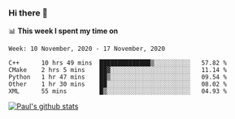 ### Hi there 👋

📊 **This week I spent my time on**
<!--START_SECTION:waka-->
```text
Week: 10 November, 2020 - 17 November, 2020

C++      10 hrs 49 mins  ██████████████▒░░░░░░░░░░   57.82 % 
CMake    2 hrs 5 mins    ██▓░░░░░░░░░░░░░░░░░░░░░░   11.14 % 
Python   1 hr 47 mins    ██▒░░░░░░░░░░░░░░░░░░░░░░   09.54 % 
Other    1 hr 30 mins    ██░░░░░░░░░░░░░░░░░░░░░░░   08.02 % 
XML      55 mins         █▒░░░░░░░░░░░░░░░░░░░░░░░   04.93 % 
```
<!--END_SECTION:waka-->


[![Paul's github stats](https://github-readme-stats.vercel.app/api?username=mickeyouyou&theme=dracula&show_icons=true)](https://github.com/anuraghazra/github-readme-stats)
